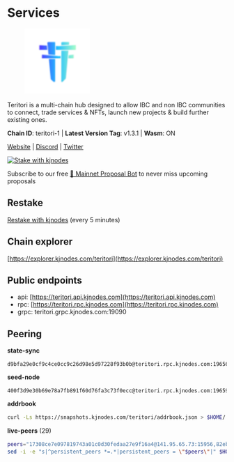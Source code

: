 # Services

<figure><img src="https://raw.githubusercontent.com/kj89/cosmos-images/main/logos/teritori.png" width="150" alt=""><figcaption></figcaption></figure>

Teritori is a multi-chain hub designed to allow IBC and non IBC communities  to connect, trade services & NFTs, launch new projects & build further existing ones.

**Chain ID**: teritori-1 | **Latest Version Tag**: v1.3.1 | **Wasm**: ON

[Website](https://teritori.com) | [Discord](https://discord.gg/teritori) | [Twitter](https://twitter.com/TeritoriNetwork)

[![Stake with kjnodes](https://i.ibb.co/cr44Q8j/button-stake-with-kjnodes.png)](https://restake.app/teritori/torivaloper184ln03hkpt75uhrrr26f66kvcqvf4yn4nc2xjm)

Subscribe to our free [🤖 Mainnet Proposal Bot](https://t.me/kjnodes_proposal_bot) to never miss upcoming proposals

## Restake

[Restake with kjnodes](https://restake.app/teritori/torivaloper184ln03hkpt75uhrrr26f66kvcqvf4yn4nc2xjm) (every 5 minutes)
## Chain explorer
[https://explorer.kjnodes.com/teritori](https://explorer.kjnodes.com/teritori)

## Public endpoints

* api: [https://teritori.api.kjnodes.com](https://teritori.api.kjnodes.com)
* rpc: [https://teritori.rpc.kjnodes.com](https://teritori.rpc.kjnodes.com)
* grpc: teritori.grpc.kjnodes.com:19090

## Peering

**state-sync**

```text
d9bfa29e0cf9c4ce0cc9c26d98e5d97228f93b0b@teritori.rpc.kjnodes.com:19656
```

**seed-node**

```text
400f3d9e30b69e78a7fb891f60d76fa3c73f0ecc@teritori.rpc.kjnodes.com:19659
```

**addrbook**
```bash
curl -Ls https://snapshots.kjnodes.com/teritori/addrbook.json > $HOME/.teritorid/config/addrbook.json
```

**live-peers** (29)
```bash
peers="17308ce7e097819743a01c0d30fedaa27e9f16a4@141.95.65.73:15956,82ebb17ddac20928fb8107201dad9f5aea7f9132@198.244.200.3:26656,d9bfa29e0cf9c4ce0cc9c26d98e5d97228f93b0b@65.109.88.38:19656,2b4f46e601fb4ede2a0c98976337e3afdaa50dac@65.108.238.102:15956,35de81a10ed992e427e6eb1d0d9ec3622d0f37fe@193.70.47.90:15956,e726816f42831689eab9378d5d577f1d06d25716@176.9.188.21:26656,6085c32b26fb1baa4b16b426f5d56f2fff81cfc7@135.181.165.246:26656,8e1e342208f400bb10677617d4f08b31a3b48877@138.201.61.159:26656,63c28f10976800fd783930067d3d3a4eef358b28@173.215.85.171:20070,317d9a102d4a04337c65571c18df0e98269dce87@141.94.193.12:13656,e1b058e5cfa2b836ddaa496b10911da62dcf182e@138.201.8.248:26656,15e7d5ef19a373da5ca7aebbe3b57203f21e0a07@198.244.179.127:26656,3594b73f909a9c4b87cfe6a361ef8b2b51124dd5@65.109.69.59:15956,c670830fdf60374f008fa4a4eb851deddcdaef5b@65.109.88.107:46656,ebc272824924ea1a27ea3183dd0b9ba713494f83@95.214.52.139:27166,41caa4106f68977e3a5123e56f57934a2d34a1c1@185.16.38.210:27166,7fed06d0391518f81f56fd8fbe964558f3b7d9da@37.59.21.96:15956,c669be4c7c0e44a3da941f4b97a8ee4ef39f7d6e@51.159.100.40:26656,16f90d350de14a596ebdc683ce5e703c14e40bb3@75.119.146.181:19656,0b27217386756577e1eadf00c4169dc8f041e522@51.210.7.219:26656,ed747c9e39fc04fdbc7ab5fc4a4a7f7a298ee329@136.38.55.33:26656,51eaf493facf36754411baa4f7b89355bd9cb3e7@195.201.63.87:42666,c12c1ed98ab1f24266980c1f05ed0ca8812ca7aa@95.217.192.230:16656,409c8a2b94d3835419127521347355ae47f07dd3@5.181.190.157:27656,526d8c7c44f59be9a39d7463c576b68c0db23174@65.108.234.23:15956,1f858b8cc8e18ef05de79dd470ad29ba29ddbeb7@65.108.77.106:26889,35cdec21668ac214c74a6e45d444f6933f094bc4@144.202.72.17:26646,3bd3a20d7c8a26a20927289a7a6bffecf71de53e@51.81.155.97:10856,46b7ae20e3cc4264076a91c3601f3894a021a80d@65.108.6.45:36656"
sed -i -e "s|^persistent_peers *=.*|persistent_peers = \"$peers\"|" $HOME/.teritorid/config/config.toml
```
